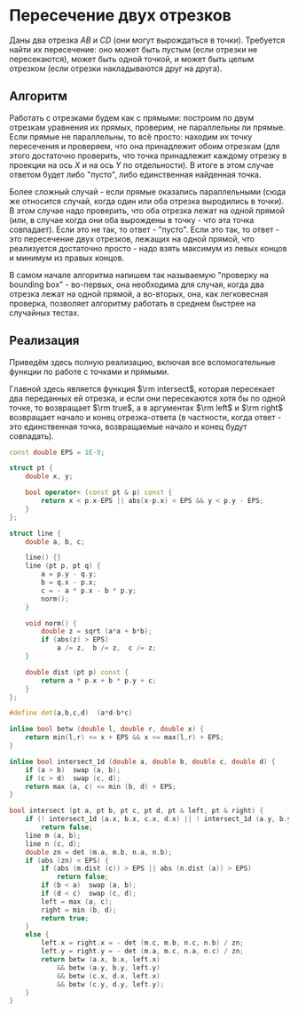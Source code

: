 # Пересечение двух отрезков

Даны два отрезка $AB$ и $CD$ (они могут вырождаться в точки). Требуется найти их пересечение: оно может быть пустым (если отрезки не пересекаются), может быть одной точкой, и может быть целым отрезком (если отрезки накладываются друг на друга).

## Алгоритм

Работать с отрезками будем как с прямыми: построим по двум отрезкам уравнения их прямых, проверим, не параллельны ли прямые. Если прямые не параллельны, то всё просто: находим их точку пересечения и проверяем, что она принадлежит обоим отрезкам (для этого достаточно проверить, что точка принадлежит каждому отрезку в проекции на ось $X$ и на ось $Y$ по отдельности). В итоге в этом случае ответом будет либо "пусто", либо единственная найденная точка.

Более сложный случай - если прямые оказались параллельными (сюда же относится случай, когда один или оба отрезка выродились в точки). В этом случае надо проверить, что оба отрезка лежат на одной прямой (или, в случае когда они оба вырождены в точку - что эта точка совпадает). Если это не так, то ответ - "пусто". Если это так, то ответ - это пересечение двух отрезков, лежащих на одной прямой, что реализуется достаточно просто - надо взять максимум из левых концов и минимум из правых концов.

В самом начале алгоритма напишем так называемую "проверку на bounding box" - во-первых, она необходима для случая, когда два отрезка лежат на одной прямой, а во-вторых, она, как легковесная проверка, позволяет алгоритму работать в среднем быстрее на случайных тестах.

## Реализация

Приведём здесь полную реализацию, включая все вспомогательные функции по работе с точками и прямыми.

Главной здесь является функция $\rm intersect$, которая пересекает два переданных ей отрезка, и если они пересекаются хотя бы по одной точке, то возвращает $\rm true$, а в аргументах $\rm left$ и $\rm right$ возвращает начало и конец отрезка-ответа (в частности, когда ответ - это единственная точка, возвращаемые начало и конец будут совпадать).

<!--- TODO: specify code snippet id -->
``` cpp
const double EPS = 1E-9;

struct pt {
    double x, y;

    bool operator< (const pt & p) const {
        return x < p.x-EPS || abs(x-p.x) < EPS && y < p.y - EPS;
    }
};

struct line {
    double a, b, c;

    line() {}
    line (pt p, pt q) {
        a = p.y - q.y;
        b = q.x - p.x;
        c = - a * p.x - b * p.y;
        norm();
    }

    void norm() {
        double z = sqrt (a*a + b*b);
        if (abs(z) > EPS)
            a /= z,  b /= z,  c /= z;
    }

    double dist (pt p) const {
        return a * p.x + b * p.y + c;
    }
};

#define det(a,b,c,d)  (a*d-b*c)

inline bool betw (double l, double r, double x) {
    return min(l,r) <= x + EPS && x <= max(l,r) + EPS;
}

inline bool intersect_1d (double a, double b, double c, double d) {
    if (a > b)  swap (a, b);
    if (c > d)  swap (c, d);
    return max (a, c) <= min (b, d) + EPS;
}

bool intersect (pt a, pt b, pt c, pt d, pt & left, pt & right) {
    if (! intersect_1d (a.x, b.x, c.x, d.x) || ! intersect_1d (a.y, b.y, c.y, d.y))
        return false;
    line m (a, b);
    line n (c, d);
    double zn = det (m.a, m.b, n.a, n.b);
    if (abs (zn) < EPS) {
        if (abs (m.dist (c)) > EPS || abs (n.dist (a)) > EPS)
            return false;
        if (b < a)  swap (a, b);
        if (d < c)  swap (c, d);
        left = max (a, c);
        right = min (b, d);
        return true;
    }
    else {
        left.x = right.x = - det (m.c, m.b, n.c, n.b) / zn;
        left.y = right.y = - det (m.a, m.c, n.a, n.c) / zn;
        return betw (a.x, b.x, left.x)
            && betw (a.y, b.y, left.y)
            && betw (c.x, d.x, left.x)
            && betw (c.y, d.y, left.y);
    }
}
```
